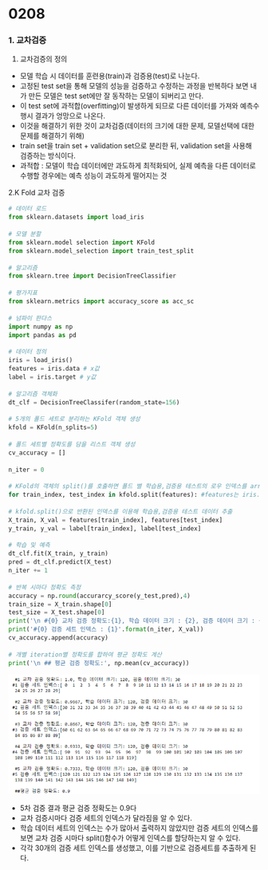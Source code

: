 # 0208
### 1. 교차검증
1. 교차검증의 정의
- 모델 학습 시 데이터를 훈련용(train)과 검증용(test)로 나눈다.
- 고정된 test set을 통해 모델의 성능을 검증하고 수정하는 과정을 반복하다 보면 내가 만든 모델은 test set에만 잘 동작하는 모델이 되버리고 만다.
- 이 test set에 과적합(overfitting)이 발생하게 되므로 다른 데이터를 가져와 예측수행시 결과가 엉망으로 나온다.
- 이것을 해결하기 위한 것이 교차검증(데이터의 크기에 대한 문제, 모델선택에 대한 문제를 해결하기 위해)
- train set을 train set + validation set으로 분리한 뒤, validation set을 사용해 검증하는 방식이다.
- 과적합 : 모델이 학습 데이터에만 과도하게 최적화되어, 실제 예측을 다른 데이터로 수행할 경우에는 예측 성능이 과도하게 떨어지는 것

2.K Fold 교차 검증
```python
# 데이터 로드
from sklearn.datasets import load_iris

# 모델 분할
from sklearn.model selection import KFold
from sklearn.model_selection import train_test_split

# 알고리즘
from sklearn.tree import DecisionTreeClassifier

# 평가지표
from sklearn.metrics import accuracy_score as acc_sc

# 넘파이 판다스
import numpy as np
import pandas as pd

# 데이터 정의
iris = load_iris()
features = iris.data # x값
label = iris.target # y값

# 알고리즘 객체화
dt_clf = DecisionTreeClassifer(random_state=156)

# 5개의 폴드 세트로 분리하는 KFold 객체 생성
kfold = KFold(n_splits=5)

# 폴드 세트별 정확도를 담을 리스트 객체 생성
cv_accuracy = []

n_iter = 0

# KFold의 객체의 split()를 호출하면 폴드 별 학습용,검증용 테스트의 로우 인덱스를 array로 반환
for train_index, test_index in kfold.split(features): #features는 iris.data

# kfold.split()으로 반환된 인덱스를 이용해 학습용,검증용 테스트 데이터 추출
X_train, X_val = features[train_index], features[test_index]
y_train, y_val = label[train_index], label[test_index]

# 학습 및 예측
dt_clf.fit(X_train, y_train)
pred = dt_clf.predict(X_test)
n_iter += 1

# 반복 시마다 정확도 측정
accuracy = np.round(accurarcy_score(y_test,pred),4)
train_size = X_train.shape[0]
test_size = X_test.shape[0]
print('\n #{0} 교차 검증 정확도:{1}, 학습 데이터 크기 : {2}, 검증 데이터 크기 : {3}'.format(n_iter, accuracy, train_size, test_size))
print('#{0} 검증 세트 인덱스 : {1}'.format(n_iter, X_val))
cv_accuracy.append(accuracy)

# 개별 iteration별 정확도를 합하여 평균 정확도 계산
print('\n ## 평균 검증 정확도:', np.mean(cv_accuracy))
```

![alt text](./%EA%B5%90%EC%B0%A8%EA%B2%80%EC%A6%9D.png)

- 5차 검증 결과 평균 검증 정확도는 0.9다
- 교차 검증시마다 검증 세트의 인덱스가 달라짐을 알 수 있다.
- 학습 데이터 세트의 인덱스는 수가 많아서 출력하지 않았지만 검증 세트의 인덱스를 보면 교차 검증 시마다 split()함수가 어떻게 인덱스를 할당하는지 알 수 있다.
- 각각 30개의 검증 세트 인덱스를 생성했고, 이를 기반으로 검증세트를 추출하게 된다.